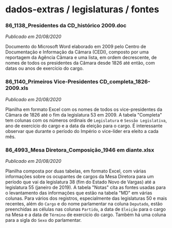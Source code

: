 # dados-extras / legislaturas / fontes

### 86_1138_Presidentes da CD_histórico 2009.doc
_Publicado em 20/08/2020_

Documento do Microsoft Word elaborado em 2009 pelo Centro de Documentação e Informação da Câmara (CEDI), composto por uma reportagem da Agência Câmara e uma lista, em ordem decrescente, de nomes de todos os presidentes da Câmara desde 1826 até então, com datas ou anos de exercício do cargo.

### 86_1140_Primeiros Vice-Presidentes CD_completa_1826-2009.xls
_Publicado em 20/08/2020_

Planilha em formato Excel com os nomes de todos os vice-presidentes da Câmara de 1826 até o fim da legislatura 53 em 2009. A tabela "Completa" tem colunas com os números ordinais de `Legislatura` e `Sessão Legislativa`, ano de exercício do cargo e a data da eleição para o cargo. É interessante observar que durante o período do Império o vice-líder era eleito a cada mês. 

### 86_4993_Mesa Diretora_Composição_1946 em diante.xlsx
_Publicado em 20/08/2020_

Planilha composta por duas tabelas, em formato Excel, com várias informações sobre os ocupantes de cargos da Mesa Diretora para um período que vai da legislatura 38 (fim do Estado Novo de Vargas) até a legislatura 55 (janeiro de 2019). A tabela "Notas" cita as fontes usadas para o levantamento das informações que estão na tabela "MD" em várias colunas. Para vários dos registros, especialmente das legislaturas 50 e mais recentes, além do `Cargo` e do nome parlamentar na coluna `Deputado`, estão preenchidas as células nas colunas `Partido`, a data de `Eleição` para o cargo na Mesa e a data de `Término` de exercício do cargo. Também há uma coluna para a sigla do `Sexo` do parlamentar. 